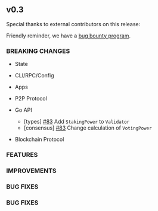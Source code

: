 ## v0.3

Special thanks to external contributors on this release:

Friendly reminder, we have a [bug bounty program](https://hackerone.com/tendermint).

### BREAKING CHANGES

- State

- CLI/RPC/Config

- Apps

- P2P Protocol

- Go API
    - [types] [\#83](https://github.com/line/tendermint/pull/83) Add `StakingPower` to `Validator`
    - [consensus] [\#83](https://github.com/line/tendermint/pull/83) Change calculation of `VotingPower`
- Blockchain Protocol

### FEATURES

### IMPROVEMENTS

### BUG FIXES

### BUG FIXES
